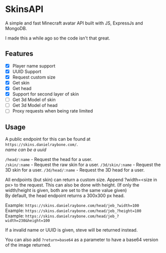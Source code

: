 # SkinsAPI

A simple and fast Minecraft avatar API built with JS, ExpressJs and MongoDB.

I made this a while ago so the code isn't that great.

## Features

- [x] Player name support
- [x] UUID Support
- [x] Request custom size
- [x] Get skin
- [x] Get head
- [x] Support for second layer of skin
- [ ] Get 3d Model of skin
- [ ] Get 3d Model of head
- [ ] Proxy requests when being rate limited

## Usage

A public endpoint for this can be found at `https://skins.danielraybone.com/`.  
*name can be a uuid*

`/head/:name` - Request the head for a user.  
`/skin/:name` - Request the raw skin for a user.
`/3d/skin/:name` - Request the 3D skin for a user.
`/3d/head/:name` - Request the 3D head for a user.

All endpoints (but skin) can return a custom size. Append ?width=\<size in px> to the request. This can also be done with height. (If only the width/height is given, both are set to the same value given)  
By default, the head endpoint returns a 300x300 px head.  

Example: `https://skins.danielraybone.com/head/jeb_?width=100`  
Example: `https://skins.danielraybone.com/head/jeb_?height=100`  
Example: `https://skins.danielraybone.com/head/jeb_?width=230&height=100`  

If a invalid name or UUID is given, steve will be returned instead.

You can also add `?return=base64` as a parameter to have a base64 version of the image returned.
